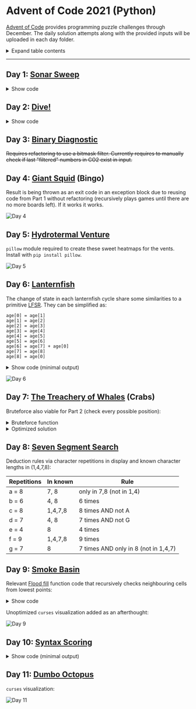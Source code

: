 # Advent of Code 2021 (Python)

[Advent of Code](https://adventofcode.com/) provides programming puzzle challenges through December. The daily solution attempts along with the provided inputs will be uploaded in each day folder.

<details>
  <summary>Expand table contents</summary>

Day | Name | Solution
:---:|:---:|:---:
[01](#day-1-sonar-sweep) | Sonar Sweep | [File](advent1/advent1.py)
[02](#day-2-dive) | Dive! | [File](advent2/advent2.py)
[03](#day-3-binary-diagnostic) | Binary Diagnostic | [File](advent3/advent3.py)
[04](#day-4-giant-squid-bingo) | Giant Squid | [Bingo](advent4/advent4.py)
[05](#day-5-hydrotermal-venture) | Hydrotermal Venture | [File](advent5/advent5.py)
[06](#day-6-lanternfish) | Lanternfish | [File](advent6/advent6.py)
[07](#day-7-the-treachery-of-whales-crabs) | The Treachery of Whales | [Crabs](advent7/advent7.py)
[08](#day-8-seven-segment-search) | Seven Segment Search | [File](advent8/advent8.py)
[09](#day-9-smoke-basin) | Smoke Basin | [File](advent9/advent9.py)
[10](#day-10-syntax-scoring) | Syntax Scoring | [File](advent10/advent10.py)
[11](#day-11-dumbo-octopus) | Dumbo Octopus | [File](advent11/advent11.py)

</details>

---

## Day 1: [Sonar Sweep](advent1/advent1.py)

<details>
  <summary>Show code</summary>

```python
with open("input1") as f:
    lines = f.readlines()

def triple_sum(key):  # sum range(3)
    total = 0
    if (key+2) < len(lines):
        for i in range(3):
            total += int(lines[i+key])
    return total

def part(part):
    count = prev = 0
    for key in range(len(lines)):
        # sum from part context
        num = int(lines[key]) if part==1 else triple_sum(key)
        if num > prev and prev != 0:
            count += 1
        prev = num
    return count

print("[+] Part 1:", part(1))
print("[+] Part 2:", part(2))
```
</details>

## Day 2: [Dive!](advent2/advent2.py)

<details>
  <summary>Show code</summary>
  
```python
with open("input2") as f:
    lines = f.readlines()

def part1():
    forward = depth = 0
    for i in lines:
        if "forward" in i:
            forward += int(i[-2:-1])
        elif "up" in i:
            depth -= int(i[-2:-1])
        elif "down" in i:
            depth += int(i[-2:-1])
    return(forward * depth)

def part2():
    forward = depth = aim = 0
    for i in lines:
        if "forward" in i:
            forward += int(i[-2:-1])
            depth += aim * int(i[-2:-1])
        elif "up" in i:
            aim -= int(i[-2:-1])
        elif "down" in i:
            aim += int(i[-2:-1])
    return(forward * depth)

print("[+] Part 1:", part1())
print("[+] Part 2:", part2())
```
</details>

## Day 3: [Binary Diagnostic](advent3/advent3.py)

~~Requires refactoring to use a bitmask filter. Currently requires to manually check if last "filtered" numbers in CO2 exist in input.~~

## Day 4: [Giant Squid](advent4/advent4.py) (Bingo)

Result is being thrown as an exit code in an exception block due to reusing code from Part 1 without refactoring (recursively plays games until there are no more boards left).
If it works it works.

![Day 4](img/day4out.png)

## Day 5: [Hydrotermal Venture](advent5/advent5.py)

`pillow` module required to create these sweet heatmaps for the vents. Install with `pip install pillow`.

![Day 5](img/day5out.png)

## Day 6: [Lanternfish](advent6/advent6.py)

The change of state in each lanternfish cycle share some similarities to a primitive [LFSR](https://en.wikipedia.org/wiki/Linear-feedback_shift_register). They can be simplified as:

```
age[0] = age[1]
age[1] = age[2]
age[2] = age[3]
age[3] = age[4]
age[4] = age[5]
age[5] = age[6]
age[6] = age[7] + age[0]
age[7] = age[8]
age[8] = age[0]
```

<details>
  <summary>Show code (minimal output)</summary>

```python
with open("input6") as f:
    lines = f.readlines() 
fish = lines[0].strip().split(",")

def reset_age():
    age = [0]*9
    for i in range(len(fish)):
        age[int(fish[i])] += 1
    return age

def timeline(days):
    age = reset_age()
    for i in range(1,days+1):
        aux = age[0]
        for j in range(len(age)):
            if j != 8:
                age[j] = age[j+1]
        age[6] += aux
        age[8] = aux
        
        count = 0
        for k in range(len(age)):
            count += age[k]
    
    return count
    
part1 = timeline(80)
part2 = timeline(256)
print("[+] Day 80 =", part1)
print("[+] Day 256 =", part2)
```
</details>

![Day 6](img/day6out.png)

## Day 7: [The Treachery of Whales](advent7/advent7.py) (Crabs)

Bruteforce also viable for Part 2 (check every possible position):

<details>
  <summary>Bruteforce function</summary>

```python
fuel = pos = 0
for i in range(max(crabs)):
    tmp = 0
    for j in crabs:
        dif = abs(i - j)
        tmp += dif * (dif+1) // 2
    if tmp < fuel or fuel == 0:
        fuel = tmp
        pos = i
print("[+] Position =", pos, "/ Fuel =", fuel)
```
</details>

<details>
  <summary>Optimized solution</summary>

```python
with open("input7") as f:
    crabs = [int(i) for i in f.readlines()[0].strip().split(",")]

median = sorted(crabs)[len(crabs)//2]
fuel = sum([abs(median-i) for i in crabs])
print("[+] Part 1: Median =", median, "/ Fuel =", fuel)

mean = sum(crabs)//len(crabs)
fuel = sum([abs(mean-i) * (abs(mean-i)+1) // 2 for i in crabs])
print("[+] Part 2: Mean =", mean, "/ Fuel =", fuel)
```
</details>

## Day 8: [Seven Segment Search](advent8/advent8.py)

Deduction rules via character repetitions in display and known character lengths in (1,4,7,8):

Repetitions | In known | Rule
------------|----------|-------------------------
a = 8       | 7, 8     | only in 7,8 (not in 1,4)
b = 6       | 4, 8     | 6 times
c = 8       | 1,4,7,8  | 8 times AND not A
d = 7       | 4, 8     | 7 times AND not G
e = 4       | 8        | 4 times
f = 9       | 1,4,7,8  | 9 times
g = 7       | 8        | 7 times AND only in 8 (not in 1,4,7)

## Day 9: [Smoke Basin](advent9/advent9.py)

Relevant [Flood fill](https://en.wikipedia.org/wiki/Flood_fill) function code that recursively checks neighbouring cells from lowest points:

<details>
  <summary>Show code</summary>

```python
def check(x,y,part):
    global size; height = 0
    
    c = mat[x][y]   # current position
    d = {           # direction (x,y) modifier
        "up"    : (-1,0) if x > 0 else (0,0),
        "down"  : (+1,0) if x < len(mat)-1 else (0,0),
        "left"  : (0,-1) if y > 0 else (0,0),
        "right" : (0,+1) if y < len(mat[0])-1 else (0,0)
    }
    
    if part == 1:  # check directions
        if all(c <= mat[x + d[i][0]][y + d[i][1]] for i in d):
            height += c+1
            lows.append((x,y))
            visited.append((x,y))
        return height
    
    elif part == 2:  # check recursively if not visited
        for i in d:
            xn = x + d[i][0]; yn = y + d[i][1]
            if (xn,yn) not in visited and mat[xn][yn] != 9:
                size += 1
                visited.append((xn,yn))
                check(xn,yn,2)
```
</details>

Unoptimized `curses` visualization added as an afterthought:

![Day 9](img/day9out.gif)

## Day 10: [Syntax Scoring](advent10/advent10.py)

<details>
  <summary>Show code (minimal output)</summary>

```python
with open("input10") as f:
    lines = [l.strip() for l in f.readlines()]

op = { "(":")", "[":"]", "{":"}", "<":">" }
ed = { ")":"(", "]":"[", "}":"{", ">":"<" }
points = { ")":(3,1), "]":(57,2), "}":(1197,3), ">":(25137,4) }

p1 = 0
p2 = []

for l in lines:
    queue = []
    corrupt = False
    for c in l:
        if c in op:
            queue.append(c)  # add open brackets to queue
        else:
            if queue[-1] == ed[c]:
                queue.pop()  # remove bracket if closed
            else:
                corrupt = True
                p1 += points[c][0]
                break
    
    if not corrupt:  # part 2
        complete = []
        score = 0
        # reverse queue and translate into closed bracket
        for c in reversed(queue):
            complete.append(op[c])
            score = (score*5) + points[complete[-1]][1]
        p2.append(score)
     
print("[+] Part 1 Result: ", p1)
result = sorted(p2)[len(p2)//2]
print("[+] Part 2 Result: ", result)
```
</details>

## Day 11: [Dumbo Octopus](advent11/advent11.py)

`curses` visualization:

![Day 11](img/day11out.gif)

